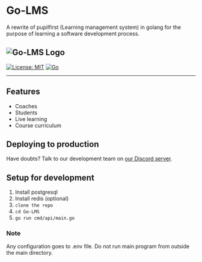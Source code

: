 # Go-LMS
A rewrite of pupilfirst (Learning management system) in golang for the purpose of learning a software development process.


## ![Go-LMS Logo](https://github.com/cbrom/Go-LMS/blob/cbrom/docs/assets/log.png)

[![License: MIT](https://img.shields.io/badge/license-MIT-informational)](https://github.com/cbrom/Go-LMS/blob/master/LICENSE)
[![Go](https://github.com/cbrom/Go-LMS/workflows/Go/badge.svg?branch=dev)](https://github.com/cbrom/Go-LMS/actions?query=workflow%3A%22Go%22)

---

## Features

* Coaches
* Students
* Live learning
* Course curriculum 

## Deploying to production

Have doubts? Talk to our development team on [our Discord server](https://discord.gg/fMBfuq).

## Setup for development

1. Install postgresql
2. Install redis (optional)
3. ```clone the repo```
4. ```cd Go-LMS```
5. ```go run cmd/api/main.go```

### Note
Any configuration goes to .env file.
Do not run main program from outside the main directory.
